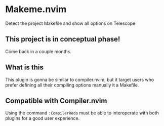 # Makeme.nvim
Detect the project Makefile and show all options on Telescope

## This project is in conceptual phase!
Come back in a couple months.

## What is this
This plugin is gonna be similar to compiler.nvim, but it target users who prefer defining all their compiling options manually it a Makefile.

## Compatible with Compiler.nvim
Using the command `:CompilerRedo` must be able to interoperate with both plugins for a good user experience.
